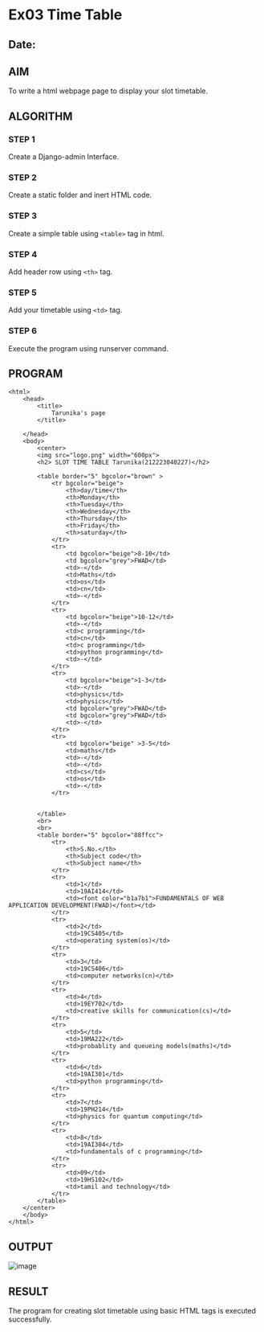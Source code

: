 # Ex03 Time Table
## Date:

## AIM
To write a html webpage page to display your slot timetable.

## ALGORITHM
### STEP 1
Create a Django-admin Interface.

### STEP 2
Create a static folder and inert HTML code.

### STEP 3
Create a simple table using ```<table>``` tag in html.

### STEP 4
Add header row using ```<th>``` tag.

### STEP 5
Add your timetable using ```<td>``` tag.

### STEP 6
Execute the program using runserver command.

## PROGRAM
```
<html>
    <head>
        <title>
            Tarunika's page  
        </title>
      
    </head>
    <body>
        <center>
        <img src="logo.png" width="600px">
        <h2> SLOT TIME TABLE Tarunika(212223040227)</h2>

        <table border="5" bgcolor="brown" >
            <tr bgcolor="beige">
                <th>day/time</th>
                <th>Monday</th>
                <th>Tuesday</th>
                <th>Wednesday</th>
                <th>Thursday</th>
                <th>Friday</th>
                <th>saturday</th>
            </tr>
            <tr>
                <td bgcolor="beige">8-10</td>
                <td bgcolor="grey">FWAD</td>
                <td>-</td>
                <td>Maths</td>
                <td>os</td>
                <td>cn</td>
                <td>-</td>
            </tr>
            <tr>
                <td bgcolor="beige">10-12</td>
                <td>-</td>
                <td>c programming</td>
                <td>cn</td>
                <td>c programming</td>
                <td>python programming</td>
                <td>-</td>
            </tr>
            <tr>
                <td bgcolor="beige">1-3</td>
                <td>-</td>
                <td>physics</td>
                <td>physics</td>
                <td bgcolor="grey">FWAD</td>
                <td bgcolor="grey">FWAD</td>
                <td>-</td>
            </tr>
            <tr>
                <td bgcolor="beige" >3-5</td>
                <td>maths</td>
                <td>-</td>
                <td>-</td>
                <td>cs</td>
                <td>os</td>
                <td>-</td>
            </tr>
           
           
        </table>
        <br>
        <br>
        <table border="5" bgcolor="88ffcc">
            <tr>
                <th>S.No.</th>
                <th>Subject code</th>
                <th>Subject name</th>
            </tr>
            <tr>
                <td>1</td>
                <td>19AI414</td>
                <td><font color="b1a7b1">FUNDAMENTALS OF WEB APPLICATION DEVELOPMENT(FWAD)</font></td>
            </tr>
            <tr>
                <td>2</td>
                <td>19CS405</td>
                <td>operating system(os)</td>
            </tr>
            <tr>
                <td>3</td>
                <td>19CS406</td>
                <td>computer networks(cn)</td>
            </tr>
            <tr>
                <td>4</td>
                <td>19EY702</td>
                <td>creative skills for communication(cs)</td>
            </tr>
            <tr>
                <td>5</td>
                <td>19MA222</td>
                <td>probablity and queueing models(maths)</td>
            </tr>
            <tr>
                <td>6</td>
                <td>19AI301</td>
                <td>python programming</td>
            </tr>
            <tr>
                <td>7</td>
                <td>19PH214</td>
                <td>physics for quantum computing</td>
            </tr>
            <tr>
                <td>8</td>
                <td>19AI304</td>
                <td>fundamentals of c programming</td>
            </tr>
            <tr>
                <td>09</td>
                <td>19HS102</td>
                <td>tamil and technology</td>
            </tr>
        </table>
    </center>
    </body>
</html>
```

## OUTPUT
![image](https://github.com/tarunikadamodaran/slot/assets/145633268/83097357-7d77-4226-8531-178b15cb7325)


## RESULT
The program for creating slot timetable using basic HTML tags is executed successfully.
